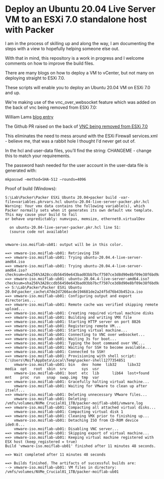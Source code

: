 # Deploy an Ubuntu 20.04 Live Server VM to an ESXi 7.0 standalone host with Packer

I am in the process of skilling up and along the way, I am documenting the steps with a view to hopefully helping someone else out.

With that in mind, this repository is a work in progress and I welcome comments on how to improve the build files.

There are many blogs on how to deploy a VM to vCenter, but not many on deploying straight to ESXi 7.0.

These scripts will enable you to deploy an Ubuntu 20.04 VM on ESXi 7.0 and up.

We're making use of the vnc_over_websocket feature which was added on the back of vnc being removed from ESXi 7.0: 

William Lams [blog entry](https://williamlam.com/2020/10/quick-tip-vmware-iso-builder-for-packer-now-supported-with-esxi-7-0.html)

The Github PR raised on the back of [VNC being removed from ESXi 7.0](https://github.com/hashicorp/packer/issues/8984)

This eliminates the need to mess around with the ESXi Firewall services.xml - believe me, that was a rabbit hole I thought I'd never get out of.

In the hcl and user-data files, you’ll find the string: CHANGEME - change this to match your requirements.

The password hash needed for the user account in the user-data file is generated with:

```
mkpasswd —method=SHA-512 —rounds=4096
```


Proof of build (Windows):

```
S:\Lab\Packer\Packer ESXi Ubuntu 20.04>packer build -var-file=variables.pkrvars.hcl ubuntu-20.04-live-server-packer.pkr.hcl
Warning: Your vmx data contains the following variable(s), which Packer normally sets when it generates its own default vmx template. This may cause your build to fail 
or behave unpredictably: numvcpus, memsize, ethernet0.virtualDev

  on ubuntu-20.04-live-server-packer.pkr.hcl line 51:
  (source code not available)


vmware-iso.moiflab-ub01: output will be in this color.

==> vmware-iso.moiflab-ub01: Retrieving ISO
==> vmware-iso.moiflab-ub01: Trying ubuntu-20.04.4-live-server-amd64.iso
==> vmware-iso.moiflab-ub01: Trying ubuntu-20.04.4-live-server-amd64.iso?checksum=sha256%3A28ccdb56450e643bad03bb7bcf7507ce3d8d90e8bf09e38f6bd9ac298a98eaad
==> vmware-iso.moiflab-ub01: ubuntu-20.04.4-live-server-amd64.iso?checksum=sha256%3A28ccdb56450e643bad03bb7bcf7507ce3d8d90e8bf09e38f6bd9ac298a98eaad => S:\Lab\Packer\Packer ESXi Ubuntu 20.04\packer_cache\47de2d7266acde194681de2a24f5d76b43b452ca.iso
==> vmware-iso.moiflab-ub01: Configuring output and export directories...
==> vmware-iso.moiflab-ub01: Remote cache was verified skipping remote upload...
==> vmware-iso.moiflab-ub01: Creating required virtual machine disks
==> vmware-iso.moiflab-ub01: Building and writing VMX file
==> vmware-iso.moiflab-ub01: Starting HTTP server on port 8826
==> vmware-iso.moiflab-ub01: Registering remote VM...
==> vmware-iso.moiflab-ub01: Starting virtual machine...
==> vmware-iso.moiflab-ub01: Connecting to VNC over websocket...
==> vmware-iso.moiflab-ub01: Waiting 3s for boot...
==> vmware-iso.moiflab-ub01: Typing the boot command over VNC...
==> vmware-iso.moiflab-ub01: Waiting for SSH to become available...
==> vmware-iso.moiflab-ub01: Connected to SSH!
==> vmware-iso.moiflab-ub01: Provisioning with shell script: C:\Users\Moif\AppData\Local\Temp\packer-shell1277354851
    vmware-iso.moiflab-ub01: bin   dev  home  lib32     libx32      media  opt   root  sbin  srv       sys  usr
    vmware-iso.moiflab-ub01: boot  etc  lib      lib64  lost+found  mnt    proc  run   snap  swap.img  tmp  var
==> vmware-iso.moiflab-ub01: Gracefully halting virtual machine...
    vmware-iso.moiflab-ub01: Waiting for VMware to clean up after itself...
==> vmware-iso.moiflab-ub01: Deleting unnecessary VMware files...
    vmware-iso.moiflab-ub01: Deleting: /vmfs/volumes/NVMe_Crucial01_1TB/packer-moiflab-ub01/vmware.log
==> vmware-iso.moiflab-ub01: Compacting all attached virtual disks...
    vmware-iso.moiflab-ub01: Compacting virtual disk 1
==> vmware-iso.moiflab-ub01: Cleaning VMX prior to finishing up...
    vmware-iso.moiflab-ub01: Detaching ISO from CD-ROM device ide0:0...
    vmware-iso.moiflab-ub01: Disabling VNC server...
==> vmware-iso.moiflab-ub01: Skipping export of virtual machine...
==> vmware-iso.moiflab-ub01: Keeping virtual machine registered with ESX host (keep_registered = true)
Build 'vmware-iso.moiflab-ub01' finished after 11 minutes 48 seconds.

==> Wait completed after 11 minutes 48 seconds

==> Builds finished. The artifacts of successful builds are:
--> vmware-iso.moiflab-ub01: VM files in directory: /vmfs/volumes/NVMe_Crucial01_1TB/packer-moiflab-ub01
```

